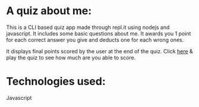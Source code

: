 # A quiz about me:

This is a CLI based quiz app made through repl.it using nodejs and javascript.
It includes some basic questions about me.
It awards you 1 point for each correct answer you give and deducts one for each wrong ones.

It displays final points scored by the user at the end of the quiz.
Click [here](https://replit.com/@faizan119/mark-1?embed=1&output=1) & play the quiz to see how much are you able to score.

# Technologies used:
Javascript
